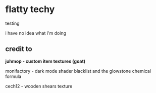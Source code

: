 # flatty techy
testing

i have no idea what i'm doing

## credit to
**juhmop - custom item textures (goat)**

monifactory - dark mode shader blacklist and the glowstone chemical formula

cech12 - wooden shears texture
